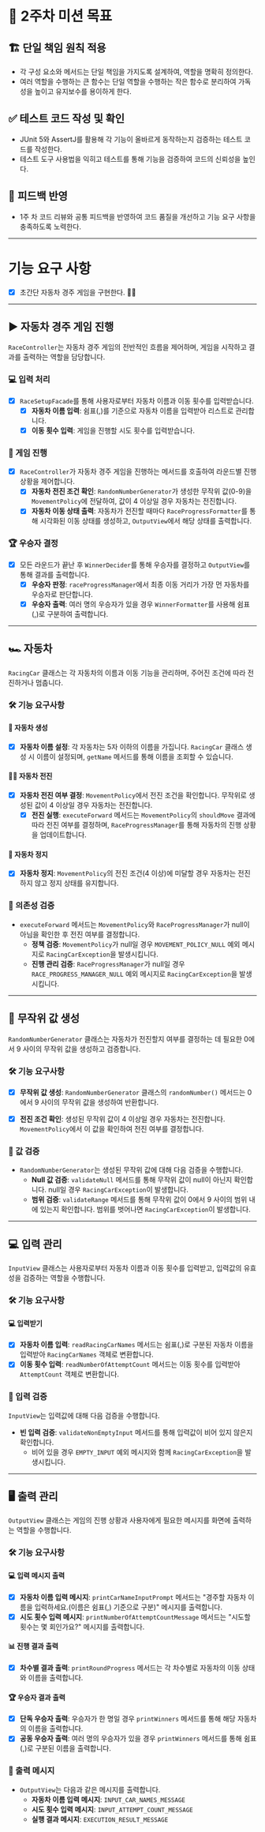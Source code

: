 # 🎯 2주차 미션 목표

## 🏗️ 단일 책임 원칙 적용
- 각 구성 요소와 메서드는 단일 책임을 가지도록 설계하여, 역할을 명확히 정의한다.
- 여러 역할을 수행하는 큰 함수는 단일 역할을 수행하는 작은 함수로 분리하여 가독성을 높이고 유지보수를 용이하게 한다.

## ✅ 테스트 코드 작성 및 확인
- JUnit 5와 AssertJ를 활용해 각 기능이 올바르게 동작하는지 검증하는 테스트 코드를 작성한다.
- 테스트 도구 사용법을 익히고 테스트를 통해 기능을 검증하여 코드의 신뢰성을 높인다.

## 🔄 피드백 반영
- 1주 차 코드 리뷰와 공통 피드백을 반영하여 코드 품질을 개선하고 기능 요구 사항을 충족하도록 노력한다.

---

# 기능 요구 사항
- [x] 초간단 자동차 경주 게임을 구현한다. 🚗🏁

---

## ▶️  자동차 경주 게임 진행

`RaceController`는 자동차 경주 게임의 전반적인 흐름을 제어하며, 게임을 시작하고 결과를 출력하는 역할을 담당합니다.

### 💻 입력 처리
- [x] `RaceSetupFacade`를 통해 사용자로부터 자동차 이름과 이동 횟수를 입력받습니다.
  - [x] **자동차 이름 입력**: 쉼표(,)를 기준으로 자동차 이름을 입력받아 리스트로 관리합니다.
  - [x] **이동 횟수 입력**: 게임을 진행할 시도 횟수를 입력받습니다.

### 🏁 게임 진행
- [x] `RaceController`가 자동차 경주 게임을 진행하는 메서드를 호출하여 라운드별 진행 상황을 제어합니다.
  - [x] **자동차 전진 조건 확인**: `RandomNumberGenerator`가 생성한 무작위 값(0-9)을 `MovementPolicy`에 전달하여, 값이 4 이상일 경우 자동차는 전진합니다.
  - [x] **자동차 이동 상태 출력**: 자동차가 전진할 때마다 `RaceProgressFormatter`를 통해 시각화된 이동 상태를 생성하고, `OutputView`에서 해당 상태를 출력합니다.

### 🏆 우승자 결정
- [x] 모든 라운드가 끝난 후 `WinnerDecider`를 통해 우승자를 결정하고 `OutputView`를 통해 결과를 출력합니다.
  - [x] **우승자 판정**: `raceProgressManager`에서 최종 이동 거리가 가장 먼 자동차를 우승자로 판단합니다.
  - [x] **우승자 출력**: 여러 명의 우승자가 있을 경우 `WinnerFormatter`를 사용해 쉼표(,)로 구분하여 출력합니다.

---

## 🏎️ 자동차

`RacingCar` 클래스는 각 자동차의 이름과 이동 기능을 관리하며, 주어진 조건에 따라 전진하거나 멈춥니다.

### 🛠️ 기능 요구사항

#### 🚗 자동차 생성
- [x] **자동차 이름 설정**: 각 자동차는 5자 이하의 이름을 가집니다. `RacingCar` 클래스 생성 시 이름이 설정되며, `getName` 메서드를 통해 이름을 조회할 수 있습니다.

#### 🚗💨 자동차 전진
- [x] **자동차 전진 여부 결정**: `MovementPolicy`에서 전진 조건을 확인합니다. 무작위로 생성된 값이 4 이상일 경우 자동차는 전진합니다.
  - [x] **전진 실행**: `executeForward` 메서드는 `MovementPolicy`의 `shouldMove` 결과에 따라 전진 여부를 결정하며, `RaceProgressManager`를 통해 자동차의 진행 상황을 업데이트합니다.

#### 🚦 자동차 정지
- [x] **자동차 정지**: `MovementPolicy`의 전진 조건(4 이상)에 미달할 경우 자동차는 전진하지 않고 정지 상태를 유지합니다.

### 🚨 의존성 검증
- `executeForward` 메서드는 `MovementPolicy`와 `RaceProgressManager`가 null이 아님을 확인한 후 전진 여부를 결정합니다.
  - **정책 검증**: `MovementPolicy`가 null일 경우 `MOVEMENT_POLICY_NULL` 예외 메시지로 `RacingCarException`을 발생시킵니다.
  - **진행 관리 검증**: `RaceProgressManager`가 null일 경우 `RACE_PROGRESS_MANAGER_NULL` 예외 메시지로 `RacingCarException`을 발생시킵니다.


---

## 🎲 무작위 값 생성

`RandomNumberGenerator` 클래스는 자동차가 전진할지 여부를 결정하는 데 필요한 0에서 9 사이의 무작위 값을 생성하고 검증합니다.

### 🛠️ 기능 요구사항

- [x] **무작위 값 생성**: `RandomNumberGenerator` 클래스의 `randomNumber()` 메서드는 0에서 9 사이의 무작위 값을 생성하여 반환합니다.

- [x] **전진 조건 확인**: 생성된 무작위 값이 4 이상일 경우 자동차는 전진합니다. `MovementPolicy`에서 이 값을 확인하여 전진 여부를 결정합니다.

### 🚨 값 검증
- `RandomNumberGenerator`는 생성된 무작위 값에 대해 다음 검증을 수행합니다.
  - **Null 값 검증**: `validateNull` 메서드를 통해 무작위 값이 null이 아닌지 확인합니다. null일 경우 `RacingCarException`이 발생합니다.
  - **범위 검증**: `validateRange` 메서드를 통해 무작위 값이 0에서 9 사이의 범위 내에 있는지 확인합니다. 범위를 벗어나면 `RacingCarException`이 발생합니다.


---

## 💻 입력 관리

`InputView` 클래스는 사용자로부터 자동차 이름과 이동 횟수를 입력받고, 입력값의 유효성을 검증하는 역할을 수행합니다.

### 🛠️ 기능 요구사항

#### 💻 입력받기
- [x] **자동차 이름 입력**: `readRacingCarNames` 메서드는 쉼표(,)로 구분된 자동차 이름을 입력받아 `RacingCarNames` 객체로 변환합니다.
- [x] **이동 횟수 입력**: `readNumberOfAttemptCount` 메서드는 이동 횟수를 입력받아 `AttemptCount` 객체로 변환합니다.

### 🚨 입력 검증
`InputView`는 입력값에 대해 다음 검증을 수행합니다.

- **빈 입력 검증**: `validateNonEmptyInput` 메서드를 통해 입력값이 비어 있지 않은지 확인합니다.
  - 비어 있을 경우 `EMPTY_INPUT` 예외 메시지와 함께 `RacingCarException`을 발생시킵니다.

---

## 🖥️ 출력 관리

`OutputView` 클래스는 게임의 진행 상황과 사용자에게 필요한 메시지를 화면에 출력하는 역할을 수행합니다.

### 🛠️ 기능 요구사항

#### 💻 입력 메시지 출력
- [x] **자동차 이름 입력 메시지**: `printCarNameInputPrompt` 메서드는 "경주할 자동차 이름을 입력하세요.(이름은 쉼표(,) 기준으로 구분)" 메시지를 출력합니다.
- [x] **시도 횟수 입력 메시지**: `printNumberOfAttemptCountMessage` 메서드는 "시도할 횟수는 몇 회인가요?" 메시지를 출력합니다.

#### 📊 진행 결과 출력
- [x] **차수별 결과 출력**: `printRoundProgress` 메서드는 각 차수별로 자동차의 이동 상태와 이름을 출력합니다.

#### 🏆 우승자 결과 출력
- [x] **단독 우승자 출력**: 우승자가 한 명일 경우 `printWinners` 메서드를 통해 해당 자동차의 이름을 출력합니다.
- [x] **공동 우승자 출력**: 여러 명의 우승자가 있을 경우 `printWinners` 메서드를 통해 쉼표(,)로 구분된 이름을 출력합니다.

### 🚨 출력 메시지
- `OutputView`는 다음과 같은 메시지를 출력합니다.
  - **자동차 이름 입력 메시지**: `INPUT_CAR_NAMES_MESSAGE`
  - **시도 횟수 입력 메시지**: `INPUT_ATTEMPT_COUNT_MESSAGE`
  - **실행 결과 메시지**: `EXECUTION_RESULT_MESSAGE`